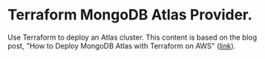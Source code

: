 # Terraform MongoDB Atlas Provider.

Use Terraform to deploy an Atlas cluster. This content is based on the blog post, "How to Deploy MongoDB Atlas with Terraform on AWS" ([link](https://www.mongodb.com/developer/products/atlas/deploy-mongodb-atlas-terraform-aws/)).
